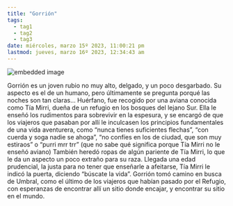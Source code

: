 ```yaml
---
title: "Gorrión"
tags:
  - tag1
  - tag2
  - tag3
date: miércoles, marzo 15º 2023, 11:00:21 pm
lastmod: jueves, marzo 16º 2023, 12:34:43 am
---
```


![embedded image](https://assets.legendkeeper.com/2ebd81b9-5d0f-4e4e-a799-24c9ed3fa1b7.jpg "Attachment")

Gorrión es un joven rubio no muy alto, delgado, y un poco desgarbado. Su aspecto es el de un humano, pero últimamente se pregunta porqué las noches son tan claras… Huérfano, fue recogido por una aviana conocida como Tía Mirri, dueña de un refugio en los bosques del lejano Sur. Ella le enseñó los rudimentos para sobrevivir en la espesura, y se encargó de que los viajeros que pasaban por allí le inculcasen los principios fundamentales de una vida aventurera, como “nunca tienes suficientes flechas”, “con cuerda y soga nadie se ahoga”, “no confíes en los de ciudad, que son muy estiraos” o “purri mrr trr” (que no sabe qué significa porque Tía Mirri no le enseñó aviano) También heredó ropas de algún pariente de Tía Mirri, lo que le da un aspecto un poco extraño para su raza. Llegada una edad prudencial, la justa para no tener que enseñarle a afeitarse, Tía Mirri le indicó la puerta, diciendo “búscate la vida”. Gorrión tomó camino en busca de Umbral, como el último de los viajeros que habían pasado por el Refugio, con esperanzas de encontrar allí un sitio donde encajar, y encontrar su sitio en el mundo.